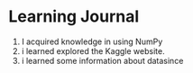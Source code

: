 # Learning Journal
1.  I acquired knowledge in using NumPy 
2. i learned explored the Kaggle website.
3. i learned  some information about datasince
